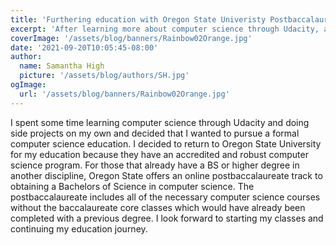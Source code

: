 ```yaml
---
title: 'Furthering education with Oregon State Univeristy Postbaccalaureate BS in CS'
excerpt: 'After learning more about computer science through Udacity, and continuing to tinker on my own, I have decided to start a more formal computer science education.'
coverImage: '/assets/blog/banners/Rainbow02Orange.jpg'
date: '2021-09-20T10:05:45-08:00'
author:
  name: Samantha High
  picture: '/assets/blog/authors/SH.jpg'
ogImage:
  url: '/assets/blog/banners/Rainbow02Orange.jpg'
---
```


I spent some time learning computer science through Udacity and doing side projects on my own and decided that I wanted to pursue a formal computer science education. I decided to return to Oregon State University for my education because they have an accredited and robust computer science program. For those that already have a BS or higher degree in another discipline, Oregon State offers an online postbaccalaureate track to obtaining a Bachelors of Science in computer science. The postbaccalaureate includes all of the necessary computer science courses without the baccalaureate core classes which would have already been completed with a previous degree. I look forward to starting my classes and continuing my education journey.
